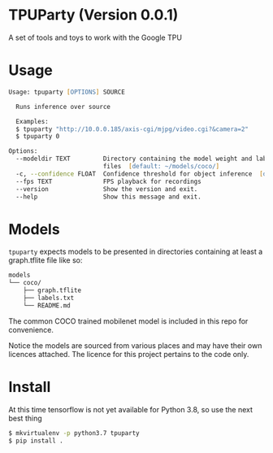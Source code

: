 # TPUParty (Version 0.0.1)

A set of tools and toys to work with the Google TPU

# Usage

``` zsh
Usage: tpuparty [OPTIONS] SOURCE

  Runs inference over source

  Examples:
  $ tpuparty "http://10.0.0.185/axis-cgi/mjpg/video.cgi?&camera=2"
  $ tpuparty 0

Options:
  --modeldir TEXT         Directory containing the model weight and label
                          files  [default: ~/models/coco/]
  -c, --confidence FLOAT  Confidence threshold for object inference  [default: 0.1]
  --fps TEXT              FPS playback for recordings
  --version               Show the version and exit.
  --help                  Show this message and exit.
```

# Models

`tpuparty` expects models to be presented in directories containing at least a
graph.tflite file like so:

```zsh
models
└── coco/
    ├── graph.tflite
    ├── labels.txt
    └── README.md
```

The common COCO trained mobilenet model is included in this repo for
convenience.

Notice the models are sourced from various places and may have their own licences attached.
The licence for this project pertains to the code only. 

# Install

At this time tensorflow is not yet available for Python 3.8, so use the next best thing

```zsh
$ mkvirtualenv -p python3.7 tpuparty 
$ pip install .
```

